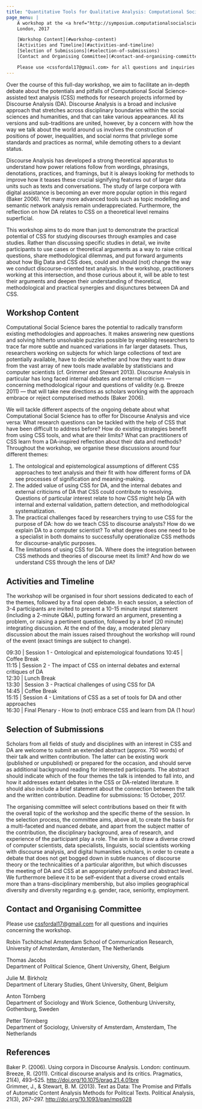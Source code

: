```yaml
---
title: "Quantitative Tools for Qualitative Analysis: Computational Social Science meets Discourse Analysis"
page_menu: |
    A workshop at the <a href="http://symposium.computationalsocialscience.eu/" style="font-weight: normal;">European Symposium Series on Societal Challenges in Computational Social Science</a>  
    London, 2017

    [Workshop Content](#workshop-content)  
    [Activities and Timeline](#activities-and-timeline)  
    [Selection of Submissions](#selection-of-submissions)  
    [Contact and Organising Committee](#contact-and-organising-committee)  

    Please use <cssfordal17@gmail.com> for all questions and inquiries concerning the workshop. Deadline for submissions: 15 October, 2017.
---
```


Over the course of this full-day workshop, we aim to facilitate an in-depth debate about the potentials and pitfalls of Computational Social Science-assisted text analysis (CSS) methods for research projects informed by Discourse Analysis (DA). Discourse Analysis is a broad and inclusive approach that stretches across disciplinary boundaries within the social sciences and humanities, and that can take various appearances. All its versions and sub-traditions are united, however, by a concern with how the way we talk about the world around us involves the construction of positions of power, inequalities, and social norms that privilege some standards and practices as normal, while demoting others to a deviant status. 

Discourse Analysis has developed a strong theoretical apparatus to understand how power relations follow from wordings, phrasings, denotations, practices, and framings, but it is always looking for methods to improve how it teases these crucial signifying features out of larger data units such as texts and conversations. The study of large corpora with digital assistance is becoming an ever more popular option in this regard (Baker 2006). Yet many more advanced tools such as topic modelling and semantic network analysis remain underappreciated. Furthermore, the reflection on how DA relates to CSS on a theoretical level remains superficial. 

This workshop aims to do more than just to demonstrate the practical potential of CSS for studying discourses through examples and case studies. Rather than discussing specific studies in detail, we invite participants to use cases or theoretical arguments as a way to raise critical questions, share methodological dilemmas, and put forward arguments about how Big Data and CSS does, could and should (not) change the way we conduct discourse-oriented text analysis. In the workshop, practitioners working at this intersection, and those curious about it, will be able to test their arguments and deepen their understanding of theoretical, methodological and practical synergies and disjunctures between DA and CSS.

## Workshop Content
Computational Social Science bares the potential to radically transform existing methodologies and approaches. It makes answering new questions and solving hitherto unsolvable puzzles possible by enabling researchers to trace far more subtle and nuanced variations in far larger datasets. Thus, researchers working on subjects for which large collections of text are potentially available, have to decide whether and how they want to draw from the vast array of new tools made available by statisticians and computer scientists (cf. Grimmer and Stewart 2013). Discourse Analysis in particular has long faced internal debates and external criticism — concerning methodological rigour and questions of validity (e.g. Breeze 2011) — that will take new directions as scholars working with the approach embrace or reject computerised methods (Baker 2006).

We will tackle different aspects of the ongoing debate about what Computational Social Science has to offer for Discourse Analysis and vice versa: What research questions can be tackled with the help of CSS that have been difficult to address before? How do existing strategies benefit from using CSS tools, and what are their limits? What can practitioners of CSS learn from a DA-inspired reflection about their data and methods? Throughout the workshop, we organise these discussions around four different themes:  
1. The ontological and epistemological assumptions of different CSS approaches to text analysis and their fit with how different forms of DA see processes of signification and meaning-making. 
2. The added value of using CSS for DA, and the internal debates and external criticisms of DA that CSS could contribute to resolving. Questions of particular interest relate to how CSS might help DA with internal and external validation, pattern detection, and methodological systematization.
3. The practical challenges faced by researchers trying to use CSS for the purpose of DA: how do we teach CSS to discourse analysts? How do we explain DA to a computer scientist? To what degree does one need to be a specialist in both domains to successfully operationalize CSS methods for discourse-analytic purposes.  
4. The limitations of using CSS for DA. Where does the integration between CSS methods and theories of discourse meet its limit? And how do we understand CSS through the lens of DA? 

## Activities and Timeline
The workshop will be organised in four short sessions dedicated to each of the themes, followed by a final open debate. In each session, a selection of 3-4 participants are invited to present a 10-15 minute input statement (including a 2-minute Q&A), putting forward an argument, presenting a problem, or raising a pertinent question, followed by a brief (20 minute) integrating discussion. At the end of the day, a moderated plenary discussion about the main issues raised throughout the workshop will round of the event (exact timings are subject to change).

09:30 | Session 1 - Ontological and epistemological foundations 
10:45 | Coffee Break  
11:15 | Session 2 - The impact of CSS on internal debates and external critiques of DA  
12:30 | Lunch Break  
13:30 | Session 3 - Practical challenges of using CSS for DA  
14:45 | Coffee Break  
15:15 | Session 4 - Limitations of CSS as a set of tools for DA and other approaches  
16:30 | Final Plenary - How to (not) embrace CSS and learn from DA  (1 hour)

## Selection of Submissions
Scholars from all fields of study and disciplines with an interest in CSS and DA are welcome to submit an extended abstract (approx. 750 words) of their talk and written contribution. The latter can be existing work (published or unpublished) or prepared for the occasion, and should serve as additional background reading for interested participants. The abstract should indicate which of the four themes the talk is intended to fall into, and how it addresses extant debates in the CSS or DA-related literature. It should also include a brief statement about the connection between the talk and the written contribution. Deadline for submissions: 15 October, 2017.

The organising committee will select contributions based on their fit with the overall topic of the workshop and the specific theme of the session. In the selection process, the committee aims, above all, to create the basis for a multi-faceted and nuanced debate, and apart from the subject matter of the contribution, the disciplinary background, area of research, and experience of the participant play a role. The aim is to draw a diverse crowd of computer scientists, data specialists, linguists, social scientists working with discourse analysis, and digital humanities scholars, in order to create a debate that does not get bogged down in subtle nuances of discourse theory or the technicalities of a particular algorithm, but which discusses the meeting of DA and CSS at an appropriately profound and abstract level. We furthermore believe it to be self-evident that a diverse crowd entails more than a trans-disciplinary membership, but also implies geographical diversity and diversity regarding e.g. gender, race, seniority, employment.

## Contact and Organising Committee
Please use <cssfordal17@gmail.com> for all questions and inquiries concerning the workshop.

Robin Tschötschel
Amsterdam School of Communication Research, University of Amsterdam, Amsterdam, The Netherlands

Thomas Jacobs  
Department of Political Science, Ghent University, Ghent, Belgium

Julie M. Birkholz  
Department of Literary Studies, Ghent University, Ghent, Belgium

Anton Törnberg  
Department of Sociology and Work Science, Gothenburg University, Gothenburg, Sweden

Petter Törrnberg  
Department of Sociology, University of Amsterdam, Amsterdam, The Netherlands 

## References
Baker P. (2006). Using corpora in Discourse Analysis. London: continuum.  
Breeze, R. (2011). Critical discourse analysis and its critics. Pragmatics, 21(4), 493–525. http://doi.org/10.1075/prag.21.4.01bre  
Grimmer, J., & Stewart, B. M. (2013). Text as Data: The Promise and Pitfalls of Automatic Content Analysis Methods for Political Texts. Political Analysis, 21(3), 267–297. http://doi.org/10.1093/pan/mps028  
